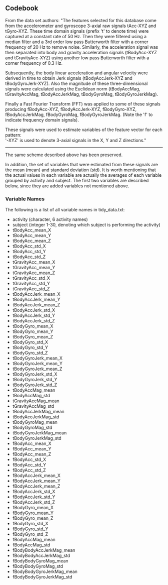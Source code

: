 ## Codebook

From the data set authors:
"The features selected for this database come from the accelerometer and gyroscope 3-axial raw signals tAcc-XYZ and tGyro-XYZ. These time domain signals (prefix 't' to denote time) were captured at a constant rate of 50 Hz. Then they were filtered using a median filter and a 3rd order low pass Butterworth filter with a corner frequency of 20 Hz to remove noise. Similarly, the acceleration signal was then separated into body and gravity acceleration signals (tBodyAcc-XYZ and tGravityAcc-XYZ) using another low pass Butterworth filter with a corner frequency of 0.3 Hz. 

Subsequently, the body linear acceleration and angular velocity were derived in time to obtain Jerk signals (tBodyAccJerk-XYZ and tBodyGyroJerk-XYZ). Also the magnitude of these three-dimensional signals were calculated using the Euclidean norm (tBodyAccMag, tGravityAccMag, tBodyAccJerkMag, tBodyGyroMag, tBodyGyroJerkMag). 

Finally a Fast Fourier Transform (FFT) was applied to some of these signals producing fBodyAcc-XYZ, fBodyAccJerk-XYZ, fBodyGyro-XYZ, fBodyAccJerkMag, fBodyGyroMag, fBodyGyroJerkMag. (Note the 'f' to indicate frequency domain signals). 

These signals were used to estimate variables of the feature vector for each pattern:  
'-XYZ' is used to denote 3-axial signals in the X, Y and Z directions."

-----------------------------------------------------------------------------------------------------------------------------
The same scheme described above has been preserved.

In addition, the set of variables that were estimated from these signals are the mean (mean) and standard deviation (std). It is worth mentioning that the actual values in each variable are actually the averages of each variable grouped by activity and subject. The first two variables are described below, since they are added variables not mentioned above.


### Variable Names
The following is a list of all variable names in tidy_data.txt:
  * activity (character, 6 activity names)
  * subject	(integer 1-30, denoting which subject is performing the activity)
  * tBodyAcc_mean_X		
  * tBodyAcc_mean_Y
  * tBodyAcc_mean_Z
  * tBodyAcc_std_X
  * tBodyAcc_std_Y
  * tBodyAcc_std_Z
  * tGravityAcc_mean_X
  * tGravityAcc_mean_Y
  * tGravityAcc_mean_Z
  * tGravityAcc_std_X
  * tGravityAcc_std_Y
  * tGravityAcc_std_Z
  * tBodyAccJerk_mean_X
  * tBodyAccJerk_mean_Y
  * tBodyAccJerk_mean_Z
  * tBodyAccJerk_std_X
  * tBodyAccJerk_std_Y
  * tBodyAccJerk_std_Z
  * tBodyGyro_mean_X
  * tBodyGyro_mean_Y
  * tBodyGyro_mean_Z
  * tBodyGyro_std_X
  * tBodyGyro_std_Y
  * tBodyGyro_std_Z
  * tBodyGyroJerk_mean_X
  * tBodyGyroJerk_mean_Y
  * tBodyGyroJerk_mean_Z
  * tBodyGyroJerk_std_X
  * tBodyGyroJerk_std_Y
  * tBodyGyroJerk_std_Z
  * tBodyAccMag_mean
  * tBodyAccMag_std
  * tGravityAccMag_mean
  * tGravityAccMag_std
  * tBodyAccJerkMag_mean
  * tBodyAccJerkMag_std
  * tBodyGyroMag_mean
  * tBodyGyroMag_std
  * tBodyGyroJerkMag_mean
  * tBodyGyroJerkMag_std
  * fBodyAcc_mean_X
  * fBodyAcc_mean_Y
  * fBodyAcc_mean_Z
  * fBodyAcc_std_X
  * fBodyAcc_std_Y
  * fBodyAcc_std_Z
  * fBodyAccJerk_mean_X
  * fBodyAccJerk_mean_Y
  * fBodyAccJerk_mean_Z
  * fBodyAccJerk_std_X
  * fBodyAccJerk_std_Y
  * fBodyAccJerk_std_Z
  * fBodyGyro_mean_X
  * fBodyGyro_mean_Y
  * fBodyGyro_mean_Z
  * fBodyGyro_std_X
  * fBodyGyro_std_Y
  * fBodyGyro_std_Z
  * fBodyAccMag_mean
  * fBodyAccMag_std
  * fBodyBodyAccJerkMag_mean
  * fBodyBodyAccJerkMag_std
  * fBodyBodyGyroMag_mean
  * fBodyBodyGyroMag_std
  * fBodyBodyGyroJerkMag_mean
  * fBodyBodyGyroJerkMag_std



